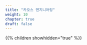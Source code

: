 ```yaml
---
title: "카오스 엔지니어링"
weight: 10
chapter: true
draft: false
---
```


{{% children showhidden="true" %}}

